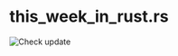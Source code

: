 # this_week_in_rust.rs

![Check update](https://github.com/sergeysova/this_week_in_rust.rs/workflows/Check%20update/badge.svg?event=schedule)
